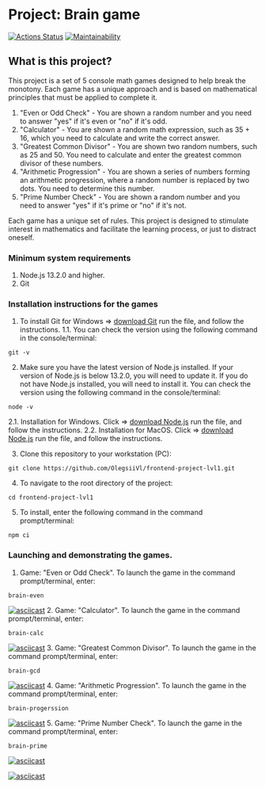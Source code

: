 # Project: Brain game
[![Actions Status](https://github.com/OlegSiVl/frontend-project-lvl1/workflows/hexlet-check/badge.svg)](https://github.com/OlegSiVl/frontend-project-lvl1/actions) [![Maintainability](https://api.codeclimate.com/v1/badges/0fddeceb197553aaf5f6/maintainability)](https://codeclimate.com/github/OlegsiiVl/frontend-project-lvl1/maintainability)

## What is this project?

This project is a set of 5 console math games designed to help break the monotony. Each game has a unique approach and is based on mathematical principles that must be applied to complete it.

1. "Even or Odd Check" - You are shown a random number and you need to answer "yes" if it's even or "no" if it's odd.
2. "Calculator" - You are shown a random math expression, such as 35 + 16, which you need to calculate and write the correct answer.
3. "Greatest Common Divisor" - You are shown two random numbers, such as 25 and 50. You need to calculate and enter the greatest common divisor of these numbers.
4. "Arithmetic Progression" - You are shown a series of numbers forming an arithmetic progression, where a random number is replaced by two dots. You need to determine this number.
5. "Prime Number Check" - You are shown a random number and you need to answer "yes" if it's prime or "no" if it's not.

Each game has a unique set of rules. This project is designed to stimulate interest in mathematics and facilitate the learning process, or just to distract oneself.

### Minimum system requirements
1. Node.js 13.2.0 and higher.
2. Git
### Installation instructions for the games
1. To install Git for Windows => [download Git](https://github.com/git-for-windows/git/releases/download/v2.40.0.windows.1/Git-2.40.0-64-bit.exe) run the file, and follow the instructions.
1.1. You can check the version using the following command in the console/terminal:
```
git -v
```
2. Make sure you have the latest version of Node.js installed. If your version of Node.js is below 13.2.0, you will need to update it. If you do not have Node.js installed, you will need to install it. You can check the version using the following command in the console/terminal:
```
node -v
```
2.1. Installation for Windows. Click => [download Node.js](https://nodejs.org/dist/v18.15.0/node-v18.15.0-x86.msi) run the file, and follow the instructions.
2.2. Installation for MacOS. Click => [download Node.js](https://nodejs.org/dist/v19.8.1/node-v19.8.1.pkg) run the file, and follow the instructions.

3. Clone this repository to your workstation (PC):
```
git clone https://github.com/OlegsiiVl/frontend-project-lvl1.git
```
4. To navigate to the root directory of the project:
```
cd frontend-project-lvl1
```
5. To install, enter the following command in the command prompt/terminal:
```
npm ci
```
### Launching and demonstrating the games.
1. Game: "Even or Odd Check".
To launch the game in the command prompt/terminal, enter:
```
brain-even
```
[![asciicast](https://asciinema.org/a/UwGmWLpSJeRXIkzYYXP45aogl.svg)](https://asciinema.org/a/UwGmWLpSJeRXIkzYYXP45aogl)
2. Game: "Calculator".
To launch the game in the command prompt/terminal, enter:
```
brain-calc
```
[![asciicast](https://asciinema.org/a/fSDmguCxCYMXc9caGPvlPEbu9.svg)](https://asciinema.org/a/fSDmguCxCYMXc9caGPvlPEbu9)
3. Game: "Greatest Common Divisor".
To launch the game in the command prompt/terminal, enter:
```
brain-gcd
```
[![asciicast](   https://asciinema.org/a/2cOw1Ct7ziRhTnvxbFCjhNTbl.svg)](   https://asciinema.org/a/2cOw1Ct7ziRhTnvxbFCjhNTbl)
4. Game: "Arithmetic Progression".
To launch the game in the command prompt/terminal, enter:
```
brain-progerssion
```
[![asciicast](https://asciinema.org/a/MOXscdE4ZIEFHUHLWe1XBIgn2.svg)](https://asciinema.org/a/MOXscdE4ZIEFHUHLWe1XBIgn2)
5. Game: "Prime Number Check".
To launch the game in the command prompt/terminal, enter:
```
brain-prime
```
[![asciicast](https://asciinema.org/a/DqVBxGbEFmkUBRbzodAFU7Btv.svg)](https://asciinema.org/a/DqVBxGbEFmkUBRbzodAFU7Btv)

[![asciicast](https://asciinema.org/a/2cOw1Ct7ziRhTnvxbFCjhNTbl.svg)](https://asciinema.org/a/2cOw1Ct7ziRhTnvxbFCjhNTbl)